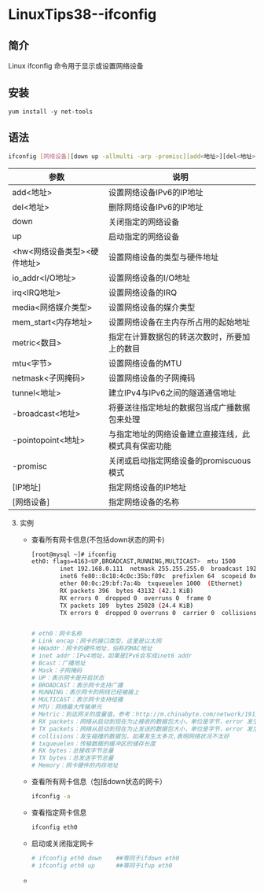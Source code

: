 # LinuxTips38--ifconfig

## 简介

Linux ifconfig 命令用于显示或设置网络设备

## 安装

```shell
yum install -y net-tools
```

## 语法

```bash
ifconfig [网络设备][down up -allmulti -arp -promisc][add<地址>][del<地址>][<hw<网络设备类型><硬件地址>][io_addr<I/O地址>][irq<IRQ地址>][media<网络媒介类型>][mem_start<内存地址>][metric<数目>][mtu<字节>][netmask<子网掩码>][tunnel<地址>][-broadcast<地址>][-pointopoint<地址>][IP地址]
```

| 参数                        | 说明                                                 |
| --------------------------- | ---------------------------------------------------- |
| add<地址>                   | 设置网络设备IPv6的IP地址                             |
| del<地址>                   | 删除网络设备IPv6的IP地址                             |
| down                        | 关闭指定的网络设备                                   |
| up                          | 启动指定的网络设备                                   |
| <hw<网络设备类型><硬件地址> | 设置网络设备的类型与硬件地址                         |
| io_addr<I/O地址>            | 设置网络设备的I/O地址                                |
| irq<IRQ地址>                | 设置网络设备的IRQ                                    |
| media<网络媒介类型>         | 设置网络设备的媒介类型                               |
| mem_start<内存地址>         | 设置网络设备在主内存所占用的起始地址                 |
| metric<数目>                | 指定在计算数据包的转送次数时，所要加上的数目         |
| mtu<字节>                   | 设置网络设备的MTU                                    |
| netmask<子网掩码>           | 设置网络设备的子网掩码                               |
| tunnel<地址>                | 建立IPv4与IPv6之间的隧道通信地址                     |
| -broadcast<地址>            | 将要送往指定地址的数据包当成广播数据包来处理         |
| -pointopoint<地址>          | 与指定地址的网络设备建立直接连线，此模式具有保密功能 |
| -promisc                    | 关闭或启动指定网络设备的promiscuous模式              |
| [IP地址]                    | 指定网络设备的IP地址                                 |
| [网络设备]                  | 指定网络设备的名称                                   |

3. 实例

   + 查看所有网卡信息(不包括down状态的网卡)

     ```bash
     [root@mysql ~]# ifconfig
     eth0: flags=4163<UP,BROADCAST,RUNNING,MULTICAST>  mtu 1500
             inet 192.168.0.111  netmask 255.255.255.0  broadcast 192.168.0.255
             inet6 fe80::8c18:4c0c:35b:f89c  prefixlen 64  scopeid 0x20<link>
             ether 00:0c:29:bf:7a:4b  txqueuelen 1000  (Ethernet)
             RX packets 396  bytes 43132 (42.1 KiB)
             RX errors 0  dropped 0  overruns 0  frame 0
             TX packets 189  bytes 25028 (24.4 KiB)
             TX errors 0  dropped 0 overruns 0  carrier 0  collisions 0
     
     
     # eth0：网卡名称
     # Link encap：网卡的接口类型，这里是以太网
     # HWaddr：网卡的硬件地址，俗称的MAC地址
     # inet addr：IPv4地址，如果是IPv6会写成inet6 addr
     # Bcast：广播地址
     # Mask：子网掩码
     # UP：表示网卡是开启状态
     # BROADCAST：表示网卡支持广播
     # RUNNING：表示网卡的网线已经被接上
     # MULTICAST：表示网卡支持组播
     # MTU：网络最大传输单元
     # Metric：到达网关的度量值，参考：http://m.chinabyte.com/network/191/12287691_gfh.shtml
     # RX packets：网络从启动到现在为止接收的数据包大小，单位是字节，error 发生错误的数据包，dropped 被丢弃的数据包
     # TX packets：网络从启动到现在为止发送的数据包大小，单位是字节，error 发生错误的数据包，dropped 被丢弃的数据包
     # collisions：发生碰撞的数据包，如果发生太多次,表明网络状况不太好
     # txqueuelen：传输数据的缓冲区的储存长度
     # RX bytes：总接收字节总量
     # TX bytes：总发送字节总量
     # Memory：网卡硬件的内存地址
     ```

   + 查看所有网卡信息（包括down状态的网卡）

     ```bash
     ifconfig -a
     ```

   + 查看指定网卡信息

     ```bash
     ifconfig eth0
     ```

   + 启动或关闭指定网卡

     ```bash
     # ifconfig eth0 down    ##等同于ifdown eth0
     # ifconfig eth0 up      ##等同于ifup eth0
     ```

   + 